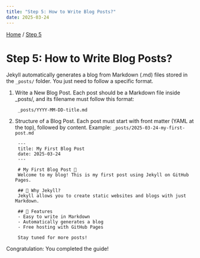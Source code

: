 ```yaml
---
title: "Step 5: How to Write Blog Posts?"
date: 2025-03-24
---
```


[Home](https://vatsalsaxena22.github.io/GitHub-Pages-with-Jekyll/) / [Step 5](https://vatsalsaxena22.github.io/GitHub-Pages-with-Jekyll/2025/03/24/step-5.html)

# Step 5: How to Write Blog Posts?

Jekyll automatically generates a blog from Markdown (.md) files stored in the `_posts/` folder. You just need to follow a specific format.

1. Write a New Blog Post. Each post should be a Markdown file inside _posts/, and its filename must follow this format:

        _posts/YYYY-MM-DD-title.md
2. Structure of a Blog Post. Each post must start with front matter (YAML at the top), followed by content. Example: `_posts/2025-03-24-my-first-post.md`

        ---
        title: My First Blog Post
        date: 2025-03-24
        ---
        
        # My First Blog Post 📝  
        Welcome to my blog! This is my first post using Jekyll on GitHub Pages.
        
        ## 🚀 Why Jekyll?  
        Jekyll allows you to create static websites and blogs with just Markdown.
        
        ## 🎯 Features  
        - Easy to write in Markdown  
        - Automatically generates a blog  
        - Free hosting with GitHub Pages  
        
        Stay tuned for more posts!

Congratulation: You completed the guide!
